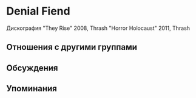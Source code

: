 # Denial Fiend

Дискография
"They Rise" 2008, Thrash
"Horror Holocaust" 2011, Thrash

## Отношения с другими группами


## Обсуждения


## Упоминания

